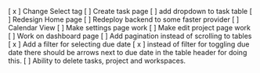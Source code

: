 [ x ] Change Select tag
[ ] Create task page
[ ] add dropdown to task table
[ ] Redesign Home page
[ ] Redeploy backend to some faster provider
[ ] Calendar View
[ ] Make settings page work
[ ] Make edit project page work
[ ] Work on dashboard page
[ ] Add pagination instead of scrolling to tables
[ x ] Add a filter for selecting due date
[ x ] instead of filter for toggling due date there should be arrows next to due date in the table header for doing this.
[ ] Ability to delete tasks, project and workspaces.
